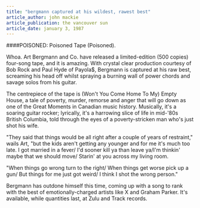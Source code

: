 ```yaml
---
title: "bergmann captured at his wildest, rawest best"
article_author: john mackie
article_publication: the vancouver sun
article_date: january 3, 1987
---
```

####POISONED: Poisoned Tape (Poisoned).

Whoa. Art Bergmann and Co. have released a limited-edition (500 copies) four-song tape, and it is amazing. With crystal clear production courtesy of Bob Rock and Paul Hyde of Payola$, Bergmann is captured at his raw best, screaming his head off whilst spraying a burning wall of power chords and savage solos from his guitar.

The centrepiece of the tape is (Won't You Come Home To My) Empty House, a tale of poverty, murder, remorse and anger that will go down as one of the Great Moments in Canadian music history. Musically, it's a soaring guitar rocker; lyrically, it's a harrowing slice of life in mid-'80s British Columbia, told through the eyes of a poverty-stricken man who's just shot his wife.

"They said that things would be all right after a couple of years of restraint," wails Art, "but the kids aren't getting any younger and for me it's much too late. I got married in a fever/ I'd sooner kill ya than leave ya/I'm thinkin' maybe that we should move/ Starin' at you across my living room.

"When things go wrong turn to the right/ When things get worse pick up a gun/ But things for me just got weird/ I think I shot the wrong person."

Bergmann has outdone himself this time, coming up with a song to rank with the best of emotionally-charged artists like X and Graham Parker. It's available, while quantities last, at Zulu and Track records.
